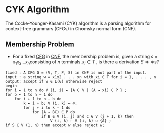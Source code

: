 # CYK Algorithm
The Cocke-Younger-Kasami (CYK) algorithm is a parsing algorithm for context-free grammars (CFGs) in Chomsky normal form (CNF).

## Membership Problem
- For a fixed [CFG](Context%20Free%20Grammer) in [CNF](Chomsky%20Normal%20Form.md), the membership problem is, given a string $s = x_1x_2\dots x_n$consisting of $n$ terminals $x_i \in T$ , is there a derivation $S ⇒∗ s$?
```pseudocode
fixed : A CFG G = (V, T, P, S) in CNF is not part of the input.
input : a string w = x1x2 . . . xn with xi ∈ T for i = 1, . . . , n
output: accept if w ∈ L(G) otherwise reject
begin
for i ← 1 to n do V (i, i) ← {A ∈ V | (A → xi) ∈ P } ;
for b ← 1 to n − 1 do
	for i ← 1 to n − b do
		k ← i + b; V (i, k) ← ∅;
		for j ← i to k − 1 do
			for (A → BC) ∈ P do
				if B ∈ V (i, j) and C ∈ V (j + 1, k) then
					V (i, k) ← V (i, k) ∪ {A} ;
if S ∈ V (1, n) then accept w else reject w;
```
